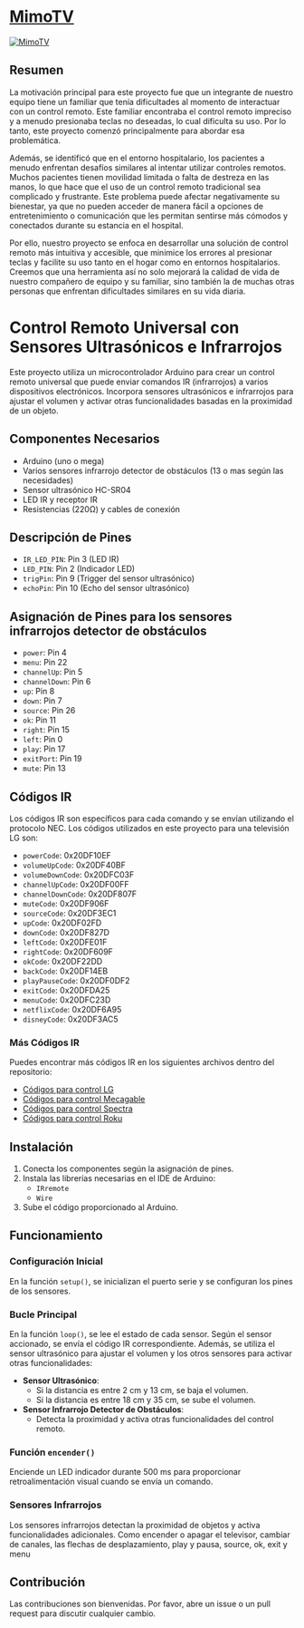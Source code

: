 # [MimoTV](https://github.com/axlRoman/ControlTVConSensores/)
[![MimoTV](https://i.postimg.cc/hP8VYS5k/IMG20240526210420.jpg)](https://github.com/axlRoman/ControlTVConSensores/)

## Resumen
La motivación principal para este proyecto fue que un integrante de nuestro equipo tiene un familiar que tenía dificultades al momento de interactuar con un control remoto. Este familiar encontraba el control remoto impreciso y a menudo presionaba teclas no deseadas, lo cual dificulta su uso. Por lo tanto, este proyecto comenzó principalmente para abordar esa problemática.

Además, se identificó que en el entorno hospitalario, los pacientes a menudo enfrentan desafíos similares al intentar utilizar controles remotos. Muchos pacientes tienen movilidad limitada o falta de destreza en las manos, lo que hace que el uso de un control remoto tradicional sea complicado y frustrante. Este problema puede afectar negativamente su bienestar, ya que no pueden acceder de manera fácil a opciones de entretenimiento o comunicación que les permitan sentirse más cómodos y conectados durante su estancia en el hospital.

Por ello, nuestro proyecto se enfoca en desarrollar una solución de control remoto más intuitiva y accesible, que minimice los errores al presionar teclas y facilite su uso tanto en el hogar como en entornos hospitalarios. Creemos que una herramienta así no solo mejorará la calidad de vida de nuestro compañero de equipo y su familiar, sino también la de muchas otras personas que enfrentan dificultades similares en su vida diaria.

# Control Remoto Universal con Sensores Ultrasónicos e Infrarrojos

Este proyecto utiliza un microcontrolador Arduino para crear un control remoto universal que puede enviar comandos IR (infrarrojos) a varios dispositivos electrónicos. Incorpora sensores ultrasónicos e infrarrojos para ajustar el volumen y activar otras funcionalidades basadas en la proximidad de un objeto.

## Componentes Necesarios

- Arduino (uno o mega)
- Varios sensores infrarrojo detector de obstáculos (13 o mas según las necesidades)
- Sensor ultrasónico HC-SR04
- LED IR y receptor IR
- Resistencias (220Ω) y cables de conexión

## Descripción de Pines


- `IR_LED_PIN`: Pin 3 (LED IR)
- `LED_PIN`: Pin 2 (Indicador LED)
- `trigPin`: Pin 9 (Trigger del sensor ultrasónico)
- `echoPin`: Pin 10 (Echo del sensor ultrasónico)

## Asignación de Pines para los sensores infrarrojos detector de obstáculos

- `power`: Pin 4
- `menu`: Pin 22
- `channelUp`: Pin 5
- `channelDown`: Pin 6
- `up`: Pin 8
- `down`: Pin 7
- `source`: Pin 26
- `ok`: Pin 11
- `right`: Pin 15
- `left`: Pin 0
- `play`: Pin 17
- `exitPort`: Pin 19
- `mute`: Pin 13

## Códigos IR

Los códigos IR son específicos para cada comando y se envían utilizando el protocolo NEC. Los códigos utilizados en este proyecto para una televisión LG son:

- `powerCode`: 0x20DF10EF
- `volumeUpCode`: 0x20DF40BF
- `volumeDownCode`: 0x20DFC03F
- `channelUpCode`: 0x20DF00FF
- `channelDownCode`: 0x20DF807F
- `muteCode`: 0x20DF906F
- `sourceCode`: 0x20DF3EC1
- `upCode`: 0x20DF02FD
- `downCode`: 0x20DF827D
- `leftCode`: 0x20DFE01F
- `rightCode`: 0x20DF609F
- `okCode`: 0x20DF22DD
- `backCode`: 0x20DF14EB
- `playPauseCode`: 0x20DF0DF2
- `exitCode`: 0x20DFDA25
- `menuCode`: 0x20DFC23D
- `netflixCode`: 0x20DF6A95
- `disneyCode`: 0x20DF3AC5

### Más Códigos IR

Puedes encontrar más códigos IR en los siguientes archivos dentro del repositorio:
- [Códigos para control LG](https://github.com/axlRoman/ControlTVConSensores/blob/main/CodigoControlLG.txt)
- [Códigos para control Mecagable](https://github.com/axlRoman/ControlTVConSensores/blob/main/CodigosControlMecagable.txt)
- [Códigos para control Spectra](https://github.com/axlRoman/ControlTVConSensores/blob/main/CodigosControlSpectra.txt)
- [Códigos para control Roku](https://github.com/axlRoman/ControlTVConSensores/blob/main/CodigosRoku.txt)


## Instalación

1. Conecta los componentes según la asignación de pines.
2. Instala las librerías necesarias en el IDE de Arduino:
   - `IRremote`
   - `Wire`
3. Sube el código proporcionado al Arduino.

## Funcionamiento

### Configuración Inicial

En la función `setup()`, se inicializan el puerto serie y se configuran los pines de los sensores.

### Bucle Principal

En la función `loop()`, se lee el estado de cada sensor. Según el sensor accionado, se envía el código IR correspondiente. Además, se utiliza el sensor ultrasónico para ajustar el volumen y los otros sensores para activar otras funcionalidades:

- **Sensor Ultrasónico**:
  - Si la distancia es entre 2 cm y 13 cm, se baja el volumen.
  - Si la distancia es entre 18 cm y 35 cm, se sube el volumen.
- **Sensor Infrarrojo Detector de Obstáculos**:
  - Detecta la proximidad y activa otras funcionalidades del control remoto.

### Función `encender()`

Enciende un LED indicador durante 500 ms para proporcionar retroalimentación visual cuando se envía un comando.

### Sensores Infrarrojos

Los sensores infrarrojos detectan la proximidad de objetos y activa funcionalidades adicionales. Como encender o apagar el televisor, cambiar de canales, las flechas de desplazamiento, play y pausa, source, ok, exit y menu

## Contribución

Las contribuciones son bienvenidas. Por favor, abre un issue o un pull request para discutir cualquier cambio.


